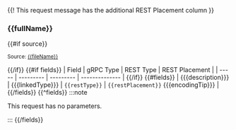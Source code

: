 {{! This request message has the additional REST Placement column }}

### {{fullName}}

{{#if source}}
<small>

Source: [{{fileName}}]({{source}})

</small>

{{/if}}
{{#if fields}}
| Field | gRPC Type | REST Type | REST Placement |
| ----- | --------- | --------- | -------------- |
{{/if}}
{{#fields}}
| <MessageField name="{{name}}">{{{description}}}</MessageField> | {{{linkedType}}} | `{{restType}}` | `{{restPlacement}}` {{{encodingTip}}} |
{{/fields}}
{{^fields}}
:::note

This request has no parameters.

:::
{{/fields}}
